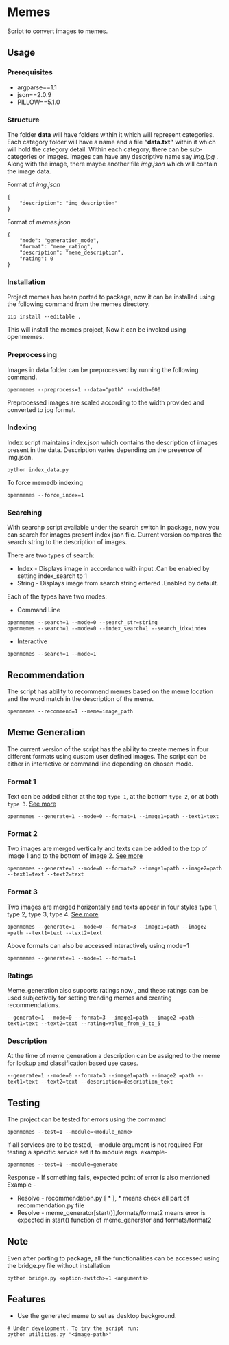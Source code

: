 # Memes

Script to convert images to memes.

## Usage

### Prerequisites

* argparse==1.1
* json==2.0.9
* PILLOW==5.1.0

### Structure
The folder **data** will have folders within it which will represent categories. Each category folder will have a name and a file **“data.txt”** within it which will hold the category detail. Within each category, there can be sub-categories or images. Images can have any descriptive name say *img.jpg* . Along with the image, there maybe another file *img.json* which will contain the image data.

Format of *img.json*

```
{
	"description": "img_description"
}

```

Format of *memes.json*
```
{
    "mode": "generation_mode",
    "format": "meme_rating",
    "description": "meme_description",
    "rating": 0
}
```

### Installation
Project memes has been ported to package, now it can be installed using the following command from the memes directory.
```
pip install --editable .
```
This will install the memes project, Now it can be invoked using openmemes.

### Preprocessing
Images in data folder can be preprocessed by running the following command.
```
openmemes --preprocess=1 --data="path" --width=600
```
Preprocessed images are scaled according to the width provided and converted to jpg format.

### Indexing
Index script maintains index.json which contains the description of images present in the data. Description varies depending on the presence of img.json.
```
python index_data.py
```
To force memedb indexing
```
openmemes --force_index=1
```

### Searching
With searchp script available under the search switch in package, now you can search for images present index json file. Current version compares the search string to the description of images.

There are two types of search:

* Index - Displays image in accordance with input .Can be enabled by setting index_search to 1
* String - Displays image from search string entered .Enabled by default.

Each of the types have two modes:

* Command Line
```
openmemes --search=1 --mode=0 --search_str=string
openmemes --search=1 --mode=0 --index_search=1 --search_idx=index
```

* Interactive
```
openmemes --search=1 --mode=1
```
## Recommendation
The script has ability to recommend memes based on the meme location and the word match in the description of the meme.
```
openmemes --recommend=1 --meme=image_path
```

## Meme Generation
The current version of the script has the ability to create memes in four different formats using custom user defined images.
The script can be either in interactive or command line depending on chosen mode.

### Format 1
Text can be added either at the top `type 1`, at the bottom `type 2`, or at both `type 3`.
[See more](format_details.md)

```
openmemes --generate=1 --mode=0 --format=1 --image1=path --text1=text
```

### Format 2
Two images are merged vertically and texts can be added to the top of image 1 and to the bottom of image 2.
[See more](format_details.md)
```
openmemes --generate=1 --mode=0 --format=2 --image1=path --image2=path --text1=text --text2=text
```
### Format 3
Two images are merged horizontally and texts appear in four styles type 1, type 2, type 3, type 4.
[See more](format_details.md)

```
openmemes --generate=1 --mode=0 --format=3 --image1=path --image2 =path --text1=text --text2=text
```

Above formats can also be accessed interactively using mode=1

```
openmemes --generate=1 --mode=1 --format=1
```
### Ratings
Meme_generation also supports ratings now , and these ratings can be used subjectively for setting trending memes and creating recommendations.
```
--generate=1 --mode=0 --format=3 --image1=path --image2 =path --text1=text --text2=text --rating=value_from_0_to_5
```

### Description
At the time of meme generation a description can be assigned to the meme for lookup and classification based use cases.
```
--generate=1 --mode=0 --format=3 --image1=path --image2 =path --text1=text --text2=text --description=description_text
```

## Testing
The project can be tested for errors using the command
```
openmemes --test=1 --module=<module_name>
```
if all services are to be tested, --module argument is not required
For testing a specific service set it to module args. example-
```
openmemes --test=1 --module=generate
```
Response - If something fails, expected point of error is also mentioned
Example -
* Resolve - recommendation.py [ * ], * means check all part of recommendation.py file
* Resolve - meme_generator[start()],formats/format2 means error is expected in start() function of meme_generator
	 and formats/format2

## Note
Even after porting to package, all the functionalities can be accessed using the bridge.py file without installation
```
python bridge.py <option-switch>=1 <arguments>
```

## Features
* Use the generated meme to set as desktop background.

```
# Under development. To try the script run:
python utilities.py "<image-path>"
```
